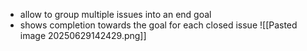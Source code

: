 
- allow to group multiple issues into an end goal
- shows completion towards the goal for each closed issue
  ![[Pasted image 20250629142429.png]]

